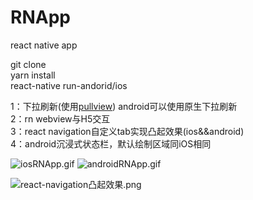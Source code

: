 # RNApp
react native app<br>

git clone <br>
yarn install<br>
react-native run-andorid/ios<br>

1：下拉刷新(使用[pullview](https://github.com/wuyunqiang/react-native-pullview)) android可以使用原生下拉刷新<br>
2：rn webview与H5交互<br>
3：react navigation自定义tab实现凸起效果(ios&&android)<br>
4：android沉浸式状态栏，默认绘制区域同iOS相同<br>

![iosRNApp.gif](https://upload-images.jianshu.io/upload_images/3353755-abf3db78c02ad8b6.gif?imageMogr2/auto-orient/strip)
![androidRNApp.gif](https://upload-images.jianshu.io/upload_images/3353755-c83ed6d7577bb994.gif?imageMogr2/auto-orient/strip)

![react-navigation凸起效果.png](https://user-images.githubusercontent.com/13480948/41094149-dd6f256e-6a7f-11e8-9d30-f47a9c3d0db2.png)
